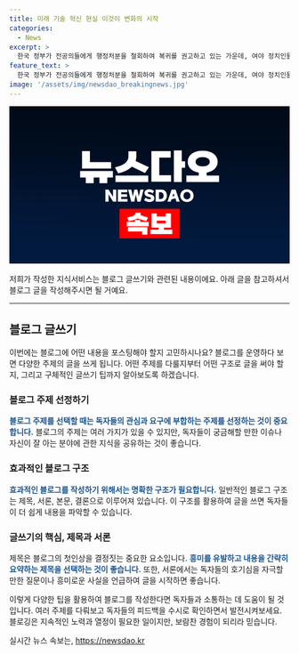 ```yaml
---
title: 미래 기술 혁신 현실 이것이 변화의 시작
categories:
  - News
excerpt: >
  한국 정부가 전공의들에게 행정처분을 철회하여 복귀를 권고하고 있는 가운데, 여야 정치인들의 반응과 관련해 논란이 끊이지 않고 있다. 특히, 임성근 경찰총장의 불송치 결정과 채상병 사건에 대한 수사가 사회적 이슈로 부각되고 있으며, 이에 대한 공수처의 조속한 결론을 촉구하는 목소리가 커지고 있다. 또한, 정부의 관용에도 한계가 있다는 지적이 제기되고 있으며, 이에 대한 대책이 필요하다는 의견이 제기되고 있다.
feature_text: >
  한국 정부가 전공의들에게 행정처분을 철회하여 복귀를 권고하고 있는 가운데, 여야 정치인들의 반응과 관련해 논란이 끊이지 않고 있다. 특히, 임성근 경찰총장의 불송치 결정과 채상병 사건에 대한 수사가 사회적 이슈로 부각되고 있으며, 이에 대한 공수처의 조속한 결론을 촉구하는 목소리가 커지고 있다. 또한, 정부의 관용에도 한계가 있다는 지적이 제기되고 있으며, 이에 대한 대책이 필요하다는 의견이 제기되고 있다.
image: '/assets/img/newsdao_breakingnews.jpg'
---
```


<p><img src="/assets/img/newsdao_breakingnews.jpg" alt="koreaapp 속보" /></p>

<p>저희가 작성한 지식서비스는 블로그 글쓰기와 관련된 내용이에요. 아래 글을 참고하셔서 블로그 글을 작성해주시면 될 거예요.</p>

<hr />

<h2 data-ke-size="size26">블로그 글쓰기</h2>

<p data-ke-size="size16"></p>

<p>이번에는 블로그에 어떤 내용을 포스팅해야 할지 고민하시나요? 블로그를 운영하다 보면 다양한 주제의 글을 쓰게 됩니다. 어떤 주제를 다룰지부터 어떤 구조로 글을 써야 할지, 그리고 구체적인 글쓰기 팁까지 알아보도록 하겠습니다.</p>

<h3>블로그 주제 선정하기</h3>

<p data-ke-size="size16"></p>

<p><b><span style="color: #1a5490;">블로그 주제를 선택할 때는 독자들의 관심과 요구에 부합하는 주제를 선정하는 것이 중요합니다.</span></b> 블로그의 주제는 여러 가지가 있을 수 있지만, 독자들이 궁금해할 만한 이슈나 자신이 잘 아는 분야에 관한 지식을 공유하는 것이 좋습니다.</p>

<h3>효과적인 블로그 구조</h3>

<p data-ke-size="size16"></p>

<p><b><span style="color: #1a5490;">효과적인 블로그를 작성하기 위해서는 명확한 구조가 필요합니다.</span></b> 일반적인 블로그 구조는 제목, 서론, 본문, 결론으로 이루어져 있습니다. 이 구조를 활용하여 글을 쓰면 독자들이 더 쉽게 내용을 파악할 수 있습니다.</p>

<h3>글쓰기의 핵심, 제목과 서론</h3>

<p data-ke-size="size16"></p>

<p>제목은 블로그의 첫인상을 결정짓는 중요한 요소입니다. <b><span style="color: #1a5490;">흥미를 유발하고 내용을 간략히 요약하는 제목을 선택하는 것이 좋습니다.</span></b> 또한, 서론에서는 독자들의 호기심을 자극할만한 질문이나 흥미로운 사실을 언급하여 글을 시작하면 좋습니다.</p>

<p>이렇게 다양한 팁을 활용하여 블로그를 작성한다면 독자들과 소통하는 데 도움이 될 것입니다. 여러 주제를 다뤄보고 독자들의 피드백을 수시로 확인하면서 발전시켜보세요. 블로깅은 지속적인 노력과 열정이 필요한 일이지만, 보람찬 경험이 되리라 믿습니다.</p>
실시간 뉴스 속보는, <a href="https://newsdao.kr" rel="dofollow">https://newsdao.kr</a>


